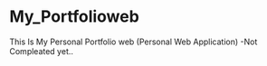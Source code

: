# My_Portfolioweb
This Is My Personal Portfolio web (Personal Web Application)
  -Not Compleated yet..
